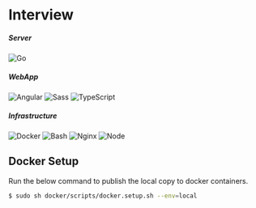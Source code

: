 # Interview

##### Server
![Go](https://img.shields.io/badge/GO-00ADD8?logo=go&logoColor=white&style=for-the-badge)

##### WebApp
![Angular](https://img.shields.io/badge/Angular-DD0031?logo=angular&logoColor=white&style=for-the-badge)
![Sass](https://img.shields.io/badge/Sass-CC6699?logo=sass&logoColor=white&style=for-the-badge)
![TypeScript](https://img.shields.io/badge/TypeScript-007ACC?logo=typescript&logoColor=white&style=for-the-badge)

##### Infrastructure
![Docker](https://img.shields.io/badge/Docker-2496ed?logo=docker&logoColor=white&style=for-the-badge)
![Bash](https://img.shields.io/badge/Bash-283037?logo=gnubash&logoColor=white&style=for-the-badge)
![Nginx](https://img.shields.io/badge/Nginx-009137?logo=nginx&logoColor=white&style=for-the-badge)
![Node](https://img.shields.io/badge/Node.js-509941?logo=nodedotjs&logoColor=white&style=for-the-badge)

## Docker Setup

Run the below command to publish the local copy to docker containers.

```sh
$ sudo sh docker/scripts/docker.setup.sh --env=local
```